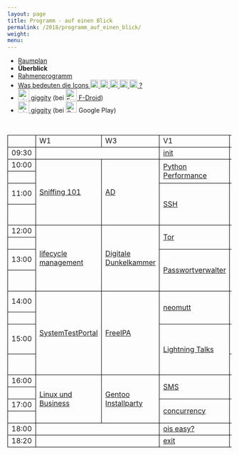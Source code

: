 ```yaml
---
layout: page
title: Programm - auf einen Blick
permalink: /2018/programm_auf_einen_blick/
weight: 
menu: 
---
```

<style type="text/css">
table {
border-collapse:collapse;
}
table td{
border:1px solid #000000;
padding-left:  8px;
padding-right: 8px;
}
</style>

* <a href="../programm_raumplan/">Raumplan</a>&nbsp;&nbsp;&nbsp;&nbsp;
* <span style="font-weight: bold;">Überblick&nbsp;&nbsp;&nbsp;&nbsp;</span>
* <a href="../programm_rahmen/">Rahmenprogramm</a>&nbsp;&nbsp;&nbsp;&nbsp;
* <a href="../programm_was_bedeuten_die_icons">Was bedeuten die Icons <img height="18" width="18" src="../../images/workshop.svg"> <img height="18" width="18" src="../../images/talk.svg"> <img height="18" width="18" src="../../images/talk2.svg"> <img height="18" width="18" src="../../images/lightning.svg"> <img height="18" width="18" src="../../images/lpic.svg"> ?</a>
* <a href="https://f-droid.org/repository/browse/?fdid=net.gaast.giggity" target="_blank"><img height="25" src="../../images/giggity.png" alt="giggity-Logo" title="giggity-Logo" />&nbsp;giggity</a> (bei
<a href="https://f-droid.org/" target="_blank"><img height="25" src="../../images/fdroid.png" alt="F-Droid-Logo" title="F-Droid-Logo" />&nbsp;F-Droid</a>)
* <a href="https://play.google.com/store/apps/details?id=net.gaast.giggity" target="_blank"><img height="25" src="../../images/giggity.png" alt="giggity-Logo" title="giggity-Logo" />&nbsp;giggity</a> (bei
<img height="25" src="../../images/googleplay.png" alt="Google-Play-Logo" title="Google-Play-Logo" />&nbsp;Google Play)

<br/>

<table>

<tr><td></td><td>W1</td><td>W3</td><td>V1</td><td>V2</td><td>V3</td><td>LPIC</td><td>Observatorium</td><td></td></tr>

<tr><td>09:30</td>
<td colspan="2"></td>
<td>            <a class="talk2" href="../programm/tuebix-init">init</a></td>
<td colspan="4"></td>
<td>09:30</td></tr>

<tr><td>10:00</td>
<td rowspan="4"><a class="work" href="../programm/felix-bauer-security-basics-sniffing-und-scanning">Sniffing 101</a></td>
<td rowspan="4"><a class="work" href="../programm/mark-proehl-einheitliche-linux-benutzerverwaltung-mit-active-directory">AD</a></td>
<td rowspan="2"><a class="talk" href="../programm/olaf-flebbe-python-performance-for-plants-and-profit">Python Performance</a></td>
<td rowspan="2"><a class="talk" href="../programm/michael-weiss-einfuehrung-in-nix-und-nixos">NixOS</a></td>
<td>            <a class="talk" href="../programm/hans-umatrix-fuer-webbrowserschutz">umatrix</a></td>
<td rowspan="4">&nbsp;</td>
<td rowspan="2">&nbsp;</td>
<td>10:00</td></tr>

<tr><td></td>
<td>            <a class="talk" href="../programm/udo-seidel-unterwasser-statt-in-der-erde">uboot</a></td>
<td></td></tr>

<tr><td>11:00</td>
<td rowspan="2"><a class="talk" href="../programm/andré-niemann-ssh-einfach-sicher-verstehen">SSH</a></td>
<td rowspan="2"><a class="talk" href="../programm/christian-brauner-linux-device-management-making-the-kernel-and-udev-namespace-aware">device management</a></td>
<td rowspan="2"><a class="talk" href="../programm/knut-franke-prokrastination-panik-doku-pauken-was-hilft-bei-der-migration-auf-python3">Python3</a></td>
<td>            <a class="talk" href="../programm/thomas-rauch-das-tuebinger-80cm-teleskop">80cm-Teleskop</a></td>
<td>11:00</td></tr>

<tr><td>&nbsp;</td>
<td>            <a class="talk" href="../programm/thomas-rauch-das-tuebinger-80cm-teleskop">80cm-Teleskop</a></td>
<td></td></tr>

<tr><td>12:00</td>
<td rowspan="4"><a class="work" href="../programm/lukas-kallies-linux-server--und-deskop-lifecycle-management">lifecycle management</a></td>
<td rowspan="4"><a class="work" href="../programm/frank-bunselmeyer-daniel-kobras-digitalfotografie-und-digitale-dunkelkammer">Digitale Dunkelkammer</a></td>
<td rowspan="2"><a class="talk" href="../programm/axel-beckert-von-ueberall-her-per-tor-auf-seinen-rechner-gelangen">Tor</a></td>
<td rowspan="2"><a class="talk" href="../programm/stefan-baur-x2go-thin-client-edition-tce-open-source-als-mittler-zwischen-den-welten">X2Go</a></td>
<td>            <a class="talk" href="../programm/dominik-george-too-young-to-rock-n-roll-kinder-wollen-mitmachen">too young</a></td>
<td rowspan="4"><a class="lpic" href="../lpic">LPIC</a></td>
<td rowspan="2">&nbsp;</td>
<td>12:00</td></tr>

<tr><td></td>
<td>            <a class="talk" href="../programm/mark-proehl-automatisierte-testumgebungen-mit-ansible-und-vagrant">vagrant+ansible</a></td>
<td></td></tr>

<tr><td>13:00</td>
<td rowspan="2"><a class="talk" href="../programm/hans-persoenliche-sicherheit-und-datenschutz-durch-ein-passwortverwalter">Passwortverwalter</a></td>
<td rowspan="2"><a class="talk" href="../programm/adrian-reber-einfuehrung-in-openhpc">OpenHPC</a></td>
<td rowspan="2"><a class="talk" href="../programm/michael-stroeder-ae-dir-paranoide-benutzerverwaltung-mit-openldap">AE-DIR</a></td>
<td>            <a class="talk" href="../programm/thomas-rauch-das-tuebinger-80cm-teleskop">80cm-Teleskop</a></td>
<td>13:00</td></tr>

<tr><td>&nbsp;</td>
<td>            <a class="talk" href="../programm/thomas-rauch-das-tuebinger-80cm-teleskop">80cm-Teleskop</a></td>
<td></td></tr>

<tr><td>14:00</td>
<td rowspan="4"><a class="work" href="../programm/daniel-kulesz-systematisch-und-sozial-testen-mit-dem-systemtestportal">SystemTestPortal</a></td>
<td rowspan="4"><a class="work" href="../programm/mark-proehl-einheitliche-linux-benutzerverwaltung-mit-freeipa">FreeIPA</a></td>
<td rowspan="2"><a class="talk" href="../programm/sven-guckes-elimar-riesebieter-neomutt">neomutt</a></td>
<td rowspan="2"><a class="talk" href="../programm/holger-gantikow-do-containers-still-not-contain-what-s-new-in-container-security">Container Security</a></td>
<td            ><a class="talk" href="../programm/dominik-george-kinder-instant-messaging-und-andere-foss-abenteuer">Whatsapp Alternative?</a></td>
<td rowspan="4"><a class="lpic" href="../lpic">LPIC</a></td>
<td rowspan="8">&nbsp;</td>
<td>14:00</td></tr>

<tr><td></td>
<td>            <a class="talk" href="../programm/gunnar-piel-das-auto-betriebssystem-der-zukunft">Auto OS</a></td>
<td></td></tr>

<tr><td>15:00</td>
<td rowspan="2"><a class="light" href="../../callforpapers/">Lightning&nbsp;Talks</a></td>
<td>            <a class="talk" href="../programm/adrian-reber-christian-brauner-optimized-container-live-migration">container live migration</a></td>
<td rowspan="2"><a class="talk" href="../programm/michael-sperber-web-applikationen-und-uis-funktional-programmieren-mit-reacl">Reacl</a></td>
<td>15:00</td></tr>

<tr><td>&nbsp;</td>
<td>            <a class="talk" href="../programm/felix-bauer-app-separation-no-need-containers">app separation</a></td>
<td></td></tr>

<tr><td>16:00</td>
<td rowspan="4"><a class="work" href="../programm/stefan-klemm-linux-und-business">Linux und Business</a></td>
<td rowspan="4"><a class="work" href="../programm/mark-schmidt-andreas-stockmayer-gentoo-installparty">Gentoo Installparty</a></td>
<td rowspan="2"><a class="talk" href="../programm/martin-schroeder-wie-funktioniert-eigentlich-sms">SMS</a></td>
<td rowspan="2"><a class="talk" href="../programm/gerhard-klostermeier-rfid-nfc-grundlagen">RFID+NFC</a></td>
<td>            <a class="talk" href="../programm/daniel-kobras-zfs-encryption-sichere-datenhaltung-in-der-cloud">ZFS</a></td>
<td rowspan="4"></td>
<td>16:00</td></tr>

<tr><td>&nbsp;</td>
<td>            <a class="talk" href="../programm/marius-heyn-welche-auswirkungen-hat-die-eu-dsgvo-auf-die-software-entwicklung">DSGVO</a></td>
<td></td></tr>

<tr><td>17:00</td>
<td rowspan="2"><a class="talk" href="../programm/rainer-grimm-best-practices-fuer-concurrency-oder-was-wir-schmerzhaft-gelernt-haben">concurrency</a></td>
<td rowspan="2"><a class="talk" href="../programm/elizaveta-tretiakova-hotplugging-mounts-into-processes">hotplugging mounts</a></td>
<td rowspan="2"><a class="talk" href="../programm/felix-bauer-peekabooav">PeekabooAV</a></td>
<td>17:00</td></tr>

<tr><td>&nbsp;</td><td></td></tr>

<tr><td>18:00</td>
<td colspan="2"></td>
<td>            <a class="talk" href="../programm/udo-seidel-opensource-ois-easy-oder">ois easy?</a></td>
<td colspan="4"></td>
<td>18:00</td></tr>

<tr><td>18:20</td>
<td colspan="2"></td>
<td>            <a class="talk2" href="../programm/tuebix-exit">exit</a></td>
<td colspan="4"></td>
<td>18:20</td></tr>

<!-- for some reason the next tag (to close the table) won't show up in the end... wtf? -->
</table>
